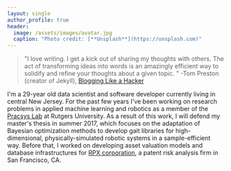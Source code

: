 ```yaml
---
layout: single
author_profile: true
header:
  image: /assets/images/avatar.jpg
  caption: "Photo credit: [**Unsplash**](https://unsplash.com)"
---
```

> "I love writing. I get a kick out of sharing my thoughts with others. The act of transforming ideas into words is an amazingly efficient way to solidify and refine your thoughts about a given topic. " -Tom Preston (creator of Jekyll), [Blogging Like a Hacker](http://tom.preston-werner.com/2008/11/17/blogging-like-a-hacker.html)

I'm a 29-year old data scientist and software developer currently living in central New Jersey. For the past few years I've been working on research problems in applied machine learning and robotics as a member of the [Pracsys Lab](http://tom.preston-werner.com/2008/11/17/blogging-like-a-hacker.html) at Rutgers University. As a result of this work, I will defend my master's thesis in summer 2017, which focuses on the adaptation of Bayesian optimization methods to develop gait libraries for high-dimensional, physically-simulated robotic systems in a sample-efficient way. Before that, I worked on developing asset valuation models and database infrastructures for [RPX corporation](http://www.rpxcorp.com), a patent risk analysis firm in San Francisco, CA.

